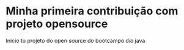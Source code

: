# Minha primeira contribuição com projeto opensource 

Inicio to projeto do open source do bootcampo dio java
